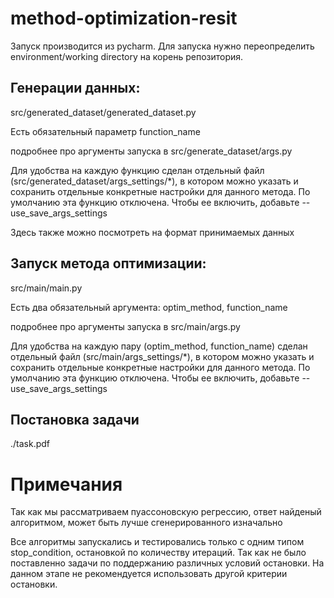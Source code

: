 # method-optimization-resit

Запуск производится из pycharm. 
Для запуска нужно переопределить environment/working directory на корень репозитория.

## Генерации данных:

src/generated_dataset/generated_dataset.py

Есть обязательный параметр function_name

подробнее про аргументы запуска в src/generate_dataset/args.py

Для удобства на каждую функцию сделан отдельный файл 
(src/generated_dataset/args_settings/*),
в котором можно указать и сохранить отдельные конкретные настройки 
для данного метода. По умолчанию эта функцию отключена. 
Чтобы ее включить, добавьтe --use_save_args_settings

Здесь также можно посмотреть на формат принимаемых данных

## Запуск метода оптимизации:

src/main/main.py


Есть два обязательный аргумента: optim_method, function_name 

подробнее про аргументы запуска в src/main/args.py

Для удобства на каждую пару (optim_method, function_name) сделан отдельный файл 
(src/main/args_settings/*),
в котором можно указать и сохранить отдельные конкретные настройки 
для данного метода. По умолчанию эта функцию отключена. 
Чтобы ее включить, добавьтe --use_save_args_settings

## Постановка задачи
./task.pdf


# Примечания
Так как мы рассматриваем пуассоновскую регрессию, 
ответ найденый алгоритмом, может быть лучше сгенерированного изначально

Все алгоритмы запускались и тестировались только с одним типом stop_condition,
остановкой по количеству итераций. Так как не было поставленно задачи 
по поддержанию различных условий остановки. На данном этапе не рекомендуется 
использовать другой критерии остановки.
